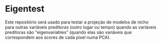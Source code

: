 Eigentest
===


Este repositório será usado para testar a projeção de modelos de nicho para outras variáveis preditoras (outro lugar ou tempo) quando as variáveis preditoras são "eigenvariables" (quando elas são variáveis que correspondem aos scores de cada pixel numa PCA).

